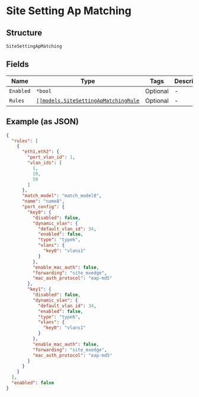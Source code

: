 
# Site Setting Ap Matching

## Structure

`SiteSettingApMatching`

## Fields

| Name | Type | Tags | Description |
|  --- | --- | --- | --- |
| `Enabled` | `*bool` | Optional | - |
| `Rules` | [`[]models.SiteSettingApMatchingRule`](../../doc/models/site-setting-ap-matching-rule.md) | Optional | - |

## Example (as JSON)

```json
{
  "rules": [
    {
      "eth1,eth2": {
        "port_vlan_id": 1,
        "vlan_ids": [
          1,
          10,
          50
        ]
      },
      "match_model": "match_model0",
      "name": "name8",
      "port_config": {
        "key0": {
          "disabled": false,
          "dynamic_vlan": {
            "default_vlan_id": 34,
            "enabled": false,
            "type": "type6",
            "vlans": {
              "key0": "vlans1"
            }
          },
          "enable_mac_auth": false,
          "forwarding": "site_mxedge",
          "mac_auth_protocol": "eap-md5"
        },
        "key1": {
          "disabled": false,
          "dynamic_vlan": {
            "default_vlan_id": 34,
            "enabled": false,
            "type": "type6",
            "vlans": {
              "key0": "vlans1"
            }
          },
          "enable_mac_auth": false,
          "forwarding": "site_mxedge",
          "mac_auth_protocol": "eap-md5"
        }
      }
    }
  ],
  "enabled": false
}
```

